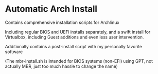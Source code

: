 # Automatic Arch Install
Contains comprehensive installation scripts for Archlinux

Including regular BIOS and UEFI installs separately, and a swift install for Virtualbox, including Guest additions and even less user intervention.

Additionally contains a post-install script with my personally favorite software

(The mbr-install.sh is intended for BIOS systems (non-EFI) using GPT, not actually MBR, just too much hassle to change the name)
